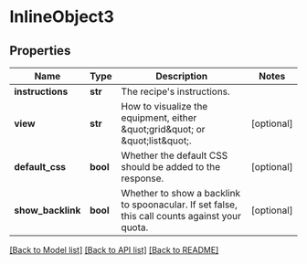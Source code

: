 # InlineObject3

## Properties
Name | Type | Description | Notes
------------ | ------------- | ------------- | -------------
**instructions** | **str** | The recipe&#39;s instructions. | 
**view** | **str** | How to visualize the equipment, either \&quot;grid\&quot; or \&quot;list\&quot;. | [optional] 
**default_css** | **bool** | Whether the default CSS should be added to the response. | [optional] 
**show_backlink** | **bool** | Whether to show a backlink to spoonacular. If set false, this call counts against your quota. | [optional] 

[[Back to Model list]](../README.md#documentation-for-models) [[Back to API list]](../README.md#documentation-for-api-endpoints) [[Back to README]](../README.md)


